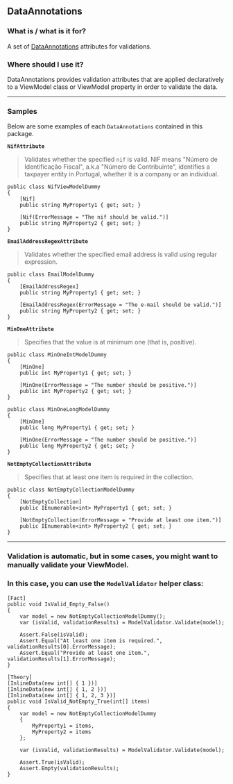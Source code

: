 ## DataAnnotations
### What is / what is it for?
A set of [DataAnnotations](https://docs.microsoft.com/en-us/dotnet/api/system.componentmodel.dataannotations?view=netcore-3.1) attributes for validations.

### Where should I use it?
DataAnnotations provides validation attributes that are applied declaratively to a ViewModel class or ViewModel property in order to validate
the data.

---
### Samples
Below are some examples of each `DataAnnotations` contained in this package.

**`NifAttribute`**

> Validates whether the specified `nif` is valid.
> NIF means "Número de Identificação Fiscal", a.k.a "Número de Contribuinte", identifies a taxpayer entity in Portugal, whether it is a company or an individual.
```
public class NifViewModelDummy
{
    [Nif]
    public string MyProperty1 { get; set; }

    [Nif(ErrorMessage = "The nif should be valid.")]
    public string MyProperty2 { get; set; }
}
```

**`EmailAddressRegexAttribute`**

> Validates whether the specified <c>email address</c> is valid using regular expression.
```
public class EmailModelDummy
{
    [EmailAddressRegex]
    public string MyProperty1 { get; set; }

    [EmailAddressRegex(ErrorMessage = "The e-mail should be valid.")]
    public string MyProperty2 { get; set; }
}
```

**`MinOneAttribute`**

> Specifies that the value is at minimum one (that is, positive).
```
public class MinOneIntModelDummy
{
    [MinOne]
    public int MyProperty1 { get; set; }

    [MinOne(ErrorMessage = "The number should be positive.")]
    public int MyProperty2 { get; set; }
}

public class MinOneLongModelDummy
{
    [MinOne]
    public long MyProperty1 { get; set; }

    [MinOne(ErrorMessage = "The number should be positive.")]
    public long MyProperty2 { get; set; }
}
```

**`NotEmptyCollectionAttribute`**

> Specifies that at least one item is required in the collection.
```
public class NotEmptyCollectionModelDummy
{
    [NotEmptyCollection]
    public IEnumerable<int> MyProperty1 { get; set; }

    [NotEmptyCollection(ErrorMessage = "Provide at least one item.")]
    public IEnumerable<int> MyProperty2 { get; set; }
}
```

---

### Validation is automatic, but in some cases, you might want to manually validate your ViewModel.
### In this case, you can use the `ModelValidator` helper class:

```
[Fact]
public void IsValid_Empty_False()
{
    var model = new NotEmptyCollectionModelDummy();
    var (isValid, validationResults) = ModelValidator.Validate(model);

    Assert.False(isValid);
    Assert.Equal("At least one item is required.", validationResults[0].ErrorMessage);
    Assert.Equal("Provide at least one item.", validationResults[1].ErrorMessage);
}

[Theory]
[InlineData(new int[] { 1 })]
[InlineData(new int[] { 1, 2 })]
[InlineData(new int[] { 1, 2, 3 })]
public void IsValid_NotEmpty_True(int[] items)
{
    var model = new NotEmptyCollectionModelDummy
    {
        MyProperty1 = items,
        MyProperty2 = items
    };

    var (isValid, validationResults) = ModelValidator.Validate(model);

    Assert.True(isValid);
    Assert.Empty(validationResults);
}
```

